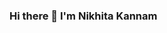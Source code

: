 ### Hi there 👋 I'm Nikhita Kannam

<!--
**NKannam000/NKannam000** is a ✨ _special_ ✨ repository because its `README.md` (this file) appears on your GitHub profile.

Here are some ideas to get you started:

- 🌱 I’m currently learning Machine Learning, Big Data and Data Engineering.
- 📫 Check out my LinkedIn Page: https://www.linkedin.com/in/nikhita-kannam-719b90204

-->
